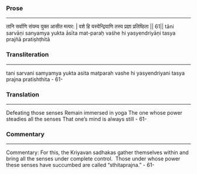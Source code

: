 ### Prose 
 --- 
तानि सर्वाणि संयम्य युक्त आसीत मत्पर: |
वशे हि यस्येन्द्रियाणि तस्य प्रज्ञा प्रतिष्ठिता || 61||
tāni sarvāṇi sanyamya yukta āsīta mat-paraḥ
vaśhe hi yasyendriyāṇi tasya prajñā pratiṣhṭhitā

### Transliteration 
 --- 
tani sarvani samyamya yukta asita matparah vashe hi yasyendriyani tasya prajna pratishthita - 61-

### Translation 
 --- 
Defeating those senses Remain immersed in yoga The one whose power steadies all the senses That one’s mind is always still - 61-

### Commentary 
 --- 
Commentary: For this, the Kriyavan sadhakas gather themselves within and bring all the senses under complete control.  Those under whose power these senses have succumbed are called “sthitaprajna.” - 61-
